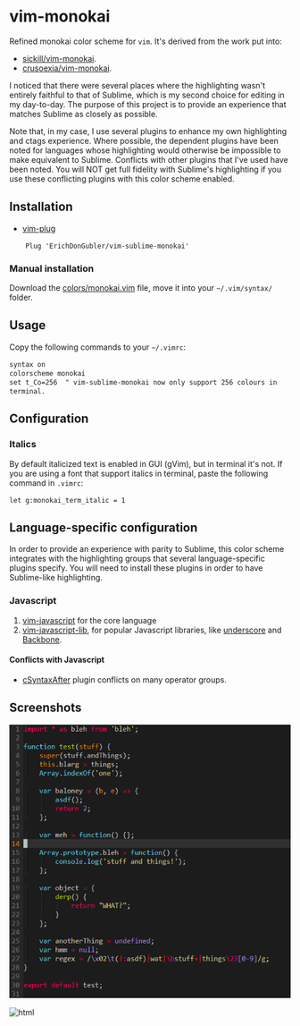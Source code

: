 # vim-monokai

Refined monokai color scheme for `vim`. It's derived from the work put into:

* [sickill/vim-monokai](https://github.com/sickill/vim-monokai).
* [crusoexia/vim-monokai](https://github.com/crusoexia/vim-monokai).

I noticed that there were several places where the highlighting wasn't entirely faithful to that of Sublime, which is my second choice for editing in my day-to-day. The purpose of this project is to provide an experience that matches Sublime as closely as possible.

Note that, in my case, I use several plugins to enhance my own highlighting and ctags experience. Where possible, the dependent plugins have been noted for languages whose highlighting would otherwise be impossible to make equivalent to Sublime. Conflicts with other plugins that I've used have been noted. You will NOT get full fidelity with Sublime's highlighting if you use these conflicting plugins with this color scheme enabled.

## Installation

* [vim-plug](https://github.com/junegunn/vim-plug)

```viml
    Plug 'ErichDonGubler/vim-sublime-monokai'
```

### Manual installation

Download the [colors/monokai.vim](https://raw.githubusercontent.com/erichdongubler/vim-sublime-monokai/master/colors/monokai.vim) file, move it into your `~/.vim/syntax/` folder.

## Usage

Copy the following commands to your `~/.vimrc`:

```viml
syntax on
colorscheme monokai
set t_Co=256  " vim-sublime-monokai now only support 256 colours in terminal.
```

## Configuration

### Italics

By default italicized text is enabled in GUI (gVim), but in terminal it's not. If you are using a font that support italics in terminal, paste the following command in `.vimrc`:

```viml
let g:monokai_term_italic = 1
```

## Language-specific configuration

In order to provide an experience with parity to Sublime, this color scheme integrates with the highlighting groups that several language-specific plugins specify. You will need to install these plugins in order to have Sublime-like highlighting.

### Javascript

1. [vim-javascript](https://github.com/pangloss/vim-javascript) for the core language
2. [vim-javascript-lib](https://github.com/crusoexia/vim-javascript-lib), for popular Javascript libraries, like [underscore](http://underscorejs.org/) and [Backbone](http://backbonejs.org/).

#### Conflicts with Javascript

* [cSyntaxAfter](https://github.com/vim-scripts/cSyntaxAfter) plugin conflicts on many operator groups.

## Screenshots

![javascript](screenshots/javascript.png)

![html](screenshots/html.png)

